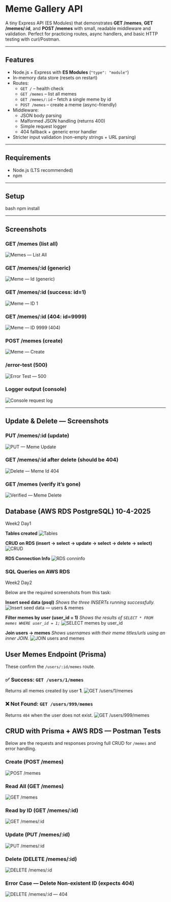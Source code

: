 # Meme Gallery API

A tiny Express API (ES Modules) that demonstrates **GET /memes**, **GET /memes/:id**, and **POST /memes** with small, readable middleware and validation. Perfect for practicing routes, async handlers, and basic HTTP testing with curl/Postman.

---

## Features

- Node.js + Express with **ES Modules** (`"type": "module"`)
- In-memory data store (resets on restart)
- Routes:
  - `GET /` – health check
  - `GET /memes` – list all memes
  - `GET /memes/:id` – fetch a single meme by id
  - `POST /memes` – create a meme (async-friendly)
- Middleware:
  - JSON body parsing
  - Malformed JSON handling (returns 400)
  - Simple request logger
  - 404 fallback + generic error handler
- Stricter input validation (non-empty strings + URL parsing)

---

## Requirements

- Node.js (LTS recommended)
- npm

---

## Setup

bash
npm install

---

## Screenshots

### GET /memes (list all)
![Memes — List All](<screenshots/Memes ListAll.png>)

### GET /memes/:id (generic)
![Meme — Id (generic)](<screenshots/Meme Id.png>)

### GET /memes/:id (success: id=1)
![Meme — ID 1](<screenshots/Meme 1.png>)

### GET /memes/:id (404: id=9999)
![Meme — ID 9999 (404)](<screenshots/Meme 9999.png>)

### POST /memes (create)
![Meme — Create](<screenshots/Meme Create.png>)

### /error-test (500)
![Error Test — 500](<screenshots/Meme error test.png>)

### Logger output (console)
![Console request log](screenshots/console-request-log.png)

---

## Update & Delete — Screenshots

### PUT /memes/:id (update)
![PUT — Meme Update](<screenshots/PUT Meme Update.png>)

### GET /memes/:id after delete (should be 404)
![Delete — Meme Id 404](<screenshots/Delete Meme Id.png>)

### GET /memes (verify it’s gone)
![Verified — Meme Delete](<screenshots/Verified Meme Delete.png>)


## Database (AWS RDS PostgreSQL)  10-4-2025 
Week2 Day1

**Tables created**
![Tables](screenshots/DB-tables.png)

**CRUD on RDS (insert → select → update → select → delete → select)**
![CRUD](screenshots/DB-crud.png)

**RDS Connection Info**
![RDS conninfo](screenshots/DB-conninfo.png)


### SQL Queries on AWS RDS
Week2 Day2

Below are the required screenshots from this task:

**Insert seed data (psql)**
_Shows the three INSERTs running successfully._
![Insert seed data — users & memes](screenshots/Insert.png)

**Filter memes by user (user_id = 1)**
_Shows the results of `SELECT * FROM memes WHERE user_id = 1;`_
![SELECT memes by user_id](screenshots/Select.png)

**Join users → memes**
_Shows usernames with their meme titles/urls using an inner JOIN._
![JOIN users and memes](screenshots/Join.png)


## User Memes Endpoint (Prisma)

These confirm the `/users/:id/memes` route.

### ✅ Success: `GET /users/1/memes`
Returns all memes created by user **1**.
![GET /users/1/memes](screenshots/userIDmemes.png)

### ❌ Not Found: `GET /users/999/memes`
Returns `404` when the user does not exist.
![GET /users/999/memes](screenshots/user999memes.png)


## CRUD with Prisma + AWS RDS — Postman Tests

Below are the requests and responses proving full CRUD for `/memes` and error handling.  

### Create (POST /memes)
![POST /memes](screenshots/PostMeme.png)

### Read All (GET /memes)
![GET /memes](screenshots/GetAllMemes.png)

### Read by ID (GET /memes/:id)
![GET /memes/:id](screenshots/MemeByID.png)

### Update (PUT /memes/:id)
![PUT /memes/:id](screenshots/UpdateMeme.png)

### Delete (DELETE /memes/:id)
![DELETE /memes/:id](screenshots/DeleteMeme.png)

### Error Case — Delete Non-existent ID (expects 404)
![DELETE /memes/:id — 404](screenshots/Delete404.png)


